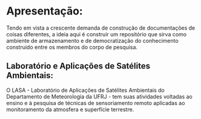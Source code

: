 # Apresentação:

Tendo em vista a crescente demanda de construção de documentações de coisas diferentes, a ideia aqui é construir um 
repositório que sirva como ambiente de armazenamento e de democratização do conhecimento construido entre os membros
do corpo de pesquisa.

## Laboratório e Aplicações de Satélites Ambientais:
O LASA - Laboratório de Aplicações de Satélites Ambientais do Departamento de Meteorologia da UFRJ - tem suas atividades voltadas ao ensino e à pesquisa de técnicas de sensoriamento remoto aplicadas ao monitoramento da atmosfera e superfície terrestre.


